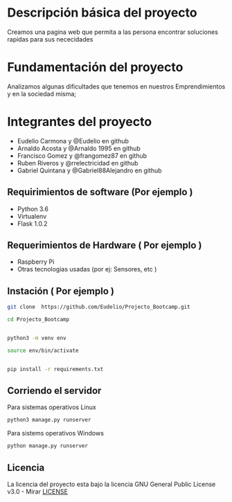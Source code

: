 # Descripción básica del proyecto 
Creamos una pagina web que permita a las persona encontrar soluciones rapidas para sus nececidades 

# Fundamentación del proyecto 

Analizamos algunas dificultades que tenemos en nuestros Emprendimientos 
y en la sociedad misma;  


# Integrantes del proyecto 
* Eudelio Carmona y @Eudelio en github
* Arnaldo Acosta y @Arnaldo 1995 en github 
* Francisco Gomez y @frangomez87 en github 
* Ruben Riveros y @rrelectricidad en github
* Gabriel Quintana y @Gabriel88Alejandro en github


## Requirimientos de software (Por ejemplo ) 

* Python 3.6
* Virtualenv
* Flask 1.0.2 

## Requerimientos de Hardware ( Por ejemplo ) 
* Raspberry Pi
* Otras tecnologias usadas (por ej: Sensores, etc ) 



## Instación ( Por ejemplo )
```bash
git clone  https://github.com/Eudelio/Projecto_Bootcamp.git
```
```bash 
cd Projecto_Bootcamp
```

```bash 

python3 -m venv env
```
```bash 
source env/bin/activate
```
```bash 

pip install -r requirements.txt

```
## Corriendo el servidor 
Para sistemas operativos Linux 
```bash
python3 manage.py runserver 
```
Para sistems operativos Windows 
```bash
python manage.py runserver 
```

## Licencia 
La licencia del proyecto esta bajo la licencia GNU General Public License v3.0 - Mirar [LICENSE](LICENSE) 



